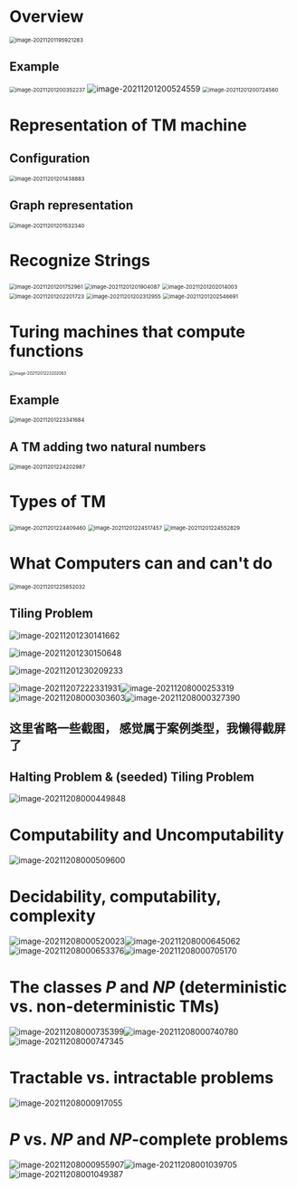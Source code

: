 # Overview

<img src="../../../../.mdnote/assets/image-20211201195921283.png" alt="image-20211201195921283" style="zoom:67%;" />

## Example

<img src="../../../../.mdnote/assets/image-20211201200352237.png" alt="image-20211201200352237" style="zoom:67%;" />

<img src="../../../../.mdnote/assets/image-20211201200524559.png" alt="image-20211201200524559" style="zoom:100%;" />

<img src="../../../../.mdnote/assets/image-20211201200724560.png" alt="image-20211201200724560" style="zoom:67%;" />

# Representation of TM machine

## Configuration

<img src="../../../../.mdnote/assets/image-20211201201438883.png" alt="image-20211201201438883" style="zoom:67%;" />

## Graph representation

<img src="../../../../.mdnote/assets/image-20211201201532340.png" alt="image-20211201201532340" style="zoom:67%;" />

# Recognize Strings

<img src="../../../../.mdnote/assets/image-20211201201752961.png" alt="image-20211201201752961" style="zoom:67%;" />

<img src="../../../../.mdnote/assets/image-20211201201904087.png" alt="image-20211201201904087" style="zoom:67%;" />

<img src="../../../../.mdnote/assets/image-20211201202014003.png" alt="image-20211201202014003" style="zoom:67%;" />

<img src="../../../../.mdnote/assets/image-20211201202201723.png" alt="image-20211201202201723" style="zoom:67%;" />

<img src="../../../../.mdnote/assets/image-20211201202312955.png" alt="image-20211201202312955" style="zoom:67%;" />

<img src="../../../../.mdnote/assets/image-20211201202546691.png" alt="image-20211201202546691" style="zoom:67%;" />

# Turing machines that compute functions

<img src="../../../../.mdnote/assets/image-20211201223202063.png" alt="image-20211201223202063" style="zoom: 50%;" />

## Example

<img src="../../../../.mdnote/assets/image-20211201223341684.png" alt="image-20211201223341684" style="zoom:67%;" />

## A TM adding two natural numbers

<img src="../../../../.mdnote/assets/image-20211201224202987.png" alt="image-20211201224202987" style="zoom:67%;" />

# Types of TM

<img src="../../../../.mdnote/assets/image-20211201224409460.png" alt="image-20211201224409460" style="zoom:67%;" />

<img src="../../../../.mdnote/assets/image-20211201224517457.png" alt="image-20211201224517457" style="zoom:67%;" />

<img src="../../../../.mdnote/assets/image-20211201224552829.png" alt="image-20211201224552829" style="zoom:67%;" />

# What Computers can and can't do

<img src="../../../../.mdnote/assets/image-20211201225852032.png" alt="image-20211201225852032" style="zoom:67%;" />

## Tiling Problem

![image-20211201230141662](../../../../.mdnote/assets/image-20211201230141662.png)

![image-20211201230150648](../../../../.mdnote/assets/image-20211201230150648.png)

![image-20211201230209233](../../../../.mdnote/assets/image-20211201230209233.png)

 ![image-20211207222331931](../../../../.mdnote/assets/image-20211207222331931.png)![image-20211208000253319](../../../../.mdnote/assets/image-20211208000253319.png)![image-20211208000303603](../../../../.mdnote/assets/image-20211208000303603.png)![image-20211208000327390](../../../../.mdnote/assets/image-20211208000327390.png)

## 这里省略一些截图， 感觉属于案例类型，我懒得截屏了

## Halting Problem & (seeded) Tiling Problem

![image-20211208000449848](../../../../.mdnote/assets/image-20211208000449848.png)

# Computability and Uncomputability

![image-20211208000509600](../../../../.mdnote/assets/image-20211208000509600.png)

# Decidability, computability, complexity

![image-20211208000520023](../../../../.mdnote/assets/image-20211208000520023.png)![image-20211208000645062](../../../../.mdnote/assets/image-20211208000645062.png)![image-20211208000653376](../../../../.mdnote/assets/image-20211208000653376.png)![image-20211208000705170](../../../../.mdnote/assets/image-20211208000705170.png)

# The classes $P$ and $NP$ (deterministic vs. non-deterministic TMs)

![image-20211208000735399](../../../../.mdnote/assets/image-20211208000735399.png)![image-20211208000740780](../../../../.mdnote/assets/image-20211208000740780.png)![image-20211208000747345](../../../../.mdnote/assets/image-20211208000747345.png)

# Tractable vs. intractable problems

![image-20211208000917055](../../../../.mdnote/assets/image-20211208000917055.png)

# $P$ vs. $NP$ and $NP$-complete problems

![image-20211208000955907](../../../../.mdnote/assets/image-20211208000955907.png)![image-20211208001039705](../../../../.mdnote/assets/image-20211208001039705.png)![image-20211208001049387](../../../../.mdnote/assets/image-20211208001049387.png)

